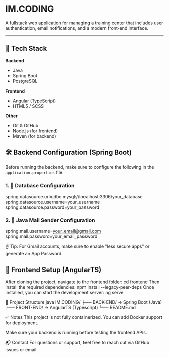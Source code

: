 # IM.CODING

A fullstack web application for managing a training center that includes user authentication, email notifications, and a modern front-end interface.

---------------------

## 🧰 Tech Stack

**Backend**  
- Java  
- Spring Boot  
- PostgreSQL  

**Frontend**  
- Angular (TypeScript)  
- HTML5 / SCSS

**Other**  
- Git & GitHub  
- Node.js (for frontend)  
- Maven (for backend)  

## 🛠 Backend Configuration (Spring Boot)

Before running the backend, make sure to configure the following in the `application.properties` file:

  ### 1. 🔧 Database Configuration
  
  spring.datasource.url=jdbc:mysql://localhost:3306/your_database
  spring.datasource.username=your_username
  spring.datasource.password=your_password
  
  ### 2. 📧 Java Mail Sender Configuration
  
  spring.mail.username=your_email@gmail.com
  spring.mail.password=your_email_password
  
  ☝️ Tip: For Gmail accounts, make sure to enable "less secure apps" or generate an App Password.

## 🎨 Frontend Setup (AngularTS)

After cloning the project, navigate to the frontend folder:
cd frontend
Then install the required dependencies:
npm install --legacy-peer-deps
Once installed, you can start the development server:
ng serve

📂 Project Structure
java
IM.CODING/
├── BACK-END/      → Spring Boot (Java)
├── FRONT-END/     → AngularTS (Typescript)
└── README.md

✅ Notes
This project is not fully containerized. You can add Docker support for deployment.

Make sure your backend is running before testing the frontend APIs.

📬 Contact
For questions or support, feel free to reach out via GitHub issues or email.
